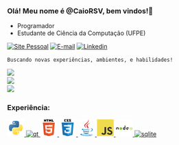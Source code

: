 
### Olá! Meu nome é @CaioRSV, bem vindos!👋

- Programador
- Estudante de Ciência da Computação (UFPE)

[![Site Pessoal](https://img.shields.io/badge/website-000000?style=for-the-badge&logo=About.me&logoColor=white)](https://www.cin.ufpe.br/~crsv/)
[![E-mail](https://img.shields.io/badge/Gmail-D14836?style=for-the-badge&logo=gmail&logoColor=white)](https://mail.google.com/mail/u/0/?fs=1&to=crsv@cin.ufpe.br&su=Assunto&body=-&tf=cm)
[![Linkedin](https://img.shields.io/badge/LinkedIn-0077B5?style=for-the-badge&logo=linkedin&logoColor=white)](https://www.linkedin.com/in/caio-ver%C3%A7osa/)

    Buscando novas experiências, ambientes, e habilidades!

![](https://github-readme-stats.vercel.app/api?username=CaioRSV&theme=blue-green&hide_border=false&include_all_commits=false&count_private=false)<br/>
![](https://github-readme-streak-stats.herokuapp.com/?user=CaioRSV&theme=blue-green&hide_border=false)<br/>
![](https://github-readme-stats.vercel.app/api/top-langs/?username=CaioRSV&theme=blue-green&hide_border=false&include_all_commits=false&count_private=false&layout=compact)


<h3 align="left">Experiência:</h3>
<p align="left"> 
<a href="https://www.python.org" target="_blank" rel="noreferrer"> <img src="https://raw.githubusercontent.com/devicons/devicon/master/icons/python/python-original.svg" alt="python" width="40" height="40"/> </a>
<a href="https://www.qt.io/" target="_blank" rel="noreferrer"> <img src="https://upload.wikimedia.org/wikipedia/commons/0/0b/Qt_logo_2016.svg" alt="qt" width="40" height="40"/> </a>
<a href="https://www.w3.org/html/" target="_blank" rel="noreferrer"> <img src="https://raw.githubusercontent.com/devicons/devicon/master/icons/html5/html5-original-wordmark.svg" alt="html5" width="40" height="40"/> </a> <a href="https://www.w3schools.com/css/" target="_blank" rel="noreferrer"> <img src="https://raw.githubusercontent.com/devicons/devicon/master/icons/css3/css3-original-wordmark.svg" alt="css3" width="40" height="40"/> </a> <a href="https://www.java.com" target="_blank" rel="noreferrer"> <img src="https://raw.githubusercontent.com/devicons/devicon/master/icons/java/java-original.svg" alt="java" width="40" height="40"/> </a> <a href="https://developer.mozilla.org/en-US/docs/Web/JavaScript" target="_blank" rel="noreferrer"> <img src="https://raw.githubusercontent.com/devicons/devicon/master/icons/javascript/javascript-original.svg" alt="javascript" width="40" height="40"/> </a> <a href="https://nodejs.org" target="_blank" rel="noreferrer"> <img src="https://raw.githubusercontent.com/devicons/devicon/master/icons/nodejs/nodejs-original-wordmark.svg" alt="nodejs" width="40" height="40"/> </a> <a href="https://www.sqlite.org/" target="_blank" rel="noreferrer"> <img src="https://www.vectorlogo.zone/logos/sqlite/sqlite-icon.svg" alt="sqlite" width="40" height="40"/> </a> </p>

